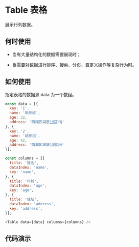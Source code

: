 # Table 表格

展示行列数据。

## 何时使用

* 当有大量结构化的数据需要展现时；

* 当需要对数据进行排序、搜索、分页、自定义操作等复杂行为时。

## 如何使用

指定表格的数据源 data 为一个数组。

```js
const data = [{
  key: '1',
  name: '胡彦斌',
  age: 32,
  address: '西湖区湖底公园1号'
}, {
  key: '2',
  name: '胡彦祖',
  age: 42,
  address: '西湖区湖底公园1号'
}];

const columns = [{
  title: '姓名',
  dataIndex: 'name',
  key: 'name',
}, {
  title: '年龄',
  dataIndex: 'age',
  key: 'age',
}, {
  title: '住址',
  dataIndex: 'address',
  key: 'address',
}];

<Table data={data} columns={columns} />
```

## 代码演示
